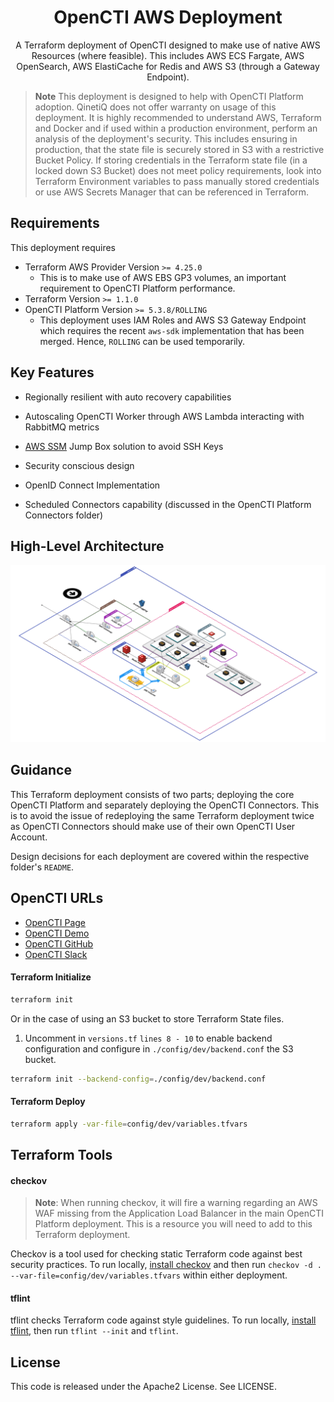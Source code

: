 <h1 align="center">
  OpenCTI AWS Deployment
</h1>

<p align="center">
A Terraform deployment of OpenCTI designed to make use of native AWS Resources (where feasible). This includes AWS ECS Fargate, AWS OpenSearch, AWS ElastiCache for Redis and AWS S3 (through a Gateway Endpoint).
</p>


> **Note**
> This deployment is designed to help with OpenCTI Platform adoption. QinetiQ does not offer warranty on usage of this deployment. It is highly recommended to understand AWS, Terraform and Docker and if used within a production environment, perform an analysis of the deployment's security. This includes ensuring in production, that the state file is securely stored in S3 with a restrictive Bucket Policy. If storing credentials in the Terraform state file (in a locked down S3 Bucket) does not meet policy requirements, look into Terraform Environment variables to pass manually stored credentials or use AWS Secrets Manager that can be referenced in Terraform.

## Requirements
This deployment requires
- Terraform AWS Provider Version `>= 4.25.0`
  - This is to make use of AWS EBS GP3 volumes, an important requirement to OpenCTI Platform performance.
- Terraform Version `>= 1.1.0`
- OpenCTI Platform Version `>= 5.3.8/ROLLING`
  - This deployment uses IAM Roles and AWS S3 Gateway Endpoint which requires the recent `aws-sdk` implementation that has been merged. Hence, `ROLLING` can be used temporarily.


## Key Features
- Regionally resilient with auto recovery capabilities

- Autoscaling OpenCTI Worker through AWS Lambda interacting with RabbitMQ metrics

- [AWS SSM](https://docs.aws.amazon.com/systems-manager/latest/userguide/session-manager-working-with-sessions-start.html) Jump Box solution to avoid SSH Keys

- Security conscious design

- OpenID Connect Implementation

- Scheduled Connectors capability (discussed in the OpenCTI Platform Connectors folder)

## High-Level Architecture
![OpenCTI Architecture](/assets/OpenCTI%20Architecture.png)

## Guidance

This Terraform deployment consists of two parts; deploying the core OpenCTI Platform and separately deploying the OpenCTI Connectors. This is to avoid the issue of redeploying the same Terraform deployment twice as OpenCTI Connectors should make use of their own OpenCTI User Account.

Design decisions for each deployment are covered within the respective folder's `README`.

## OpenCTI URLs
- [OpenCTI Page](https://www.opencti.io/)
- [OpenCTI Demo](https://demo.opencti.io/)
- [OpenCTI GitHub](https://github.com/OpenCTI-Platform/opencti)
- [OpenCTI Slack](https://slack.luatix.org/)

#### Terraform Initialize
```sh
terraform init
```
Or in the case of using an S3 bucket to store Terraform State files.
1) Uncomment in `versions.tf` `lines 8 - 10` to enable backend configuration and configure in `./config/dev/backend.conf` the S3 bucket.
```sh
terraform init --backend-config=./config/dev/backend.conf
```

#### Terraform Deploy
```sh
terraform apply -var-file=config/dev/variables.tfvars
```

## Terraform Tools
#### checkov

> **Note**: When running checkov, it will fire a warning regarding an AWS WAF missing from the Application Load Balancer in the main OpenCTI Platform deployment. This is a resource you will need to add to this Terraform deployment.

Checkov is a tool used for checking static Terraform code against best security practices. To run locally, [install checkov](https://www.checkov.io/2.Basics/Installing%20Checkov.html) and then run `checkov -d . --var-file=config/dev/variables.tfvars` within either deployment.

#### tflint

tflint checks Terraform code against style guidelines. To run locally, [install tflint](https://github.com/terraform-linters/tflint), then run `tflint --init` and `tflint`.

## License
This code is released under the Apache2 License. See LICENSE.